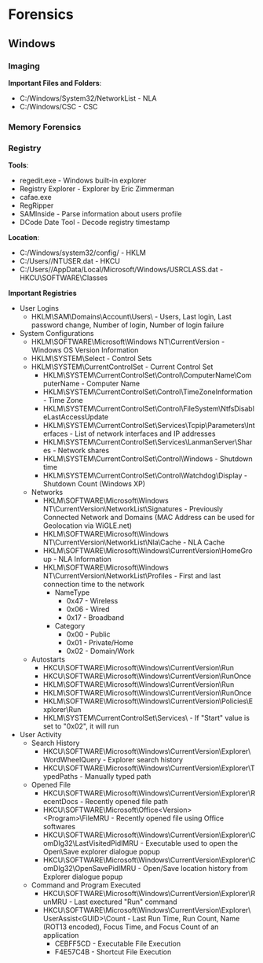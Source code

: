 # Forensics

## Windows

### Imaging

**Important Files and Folders**:
- C:/Windows/System32/NetworkList - NLA
- C:/Windows/CSC - CSC

### Memory Forensics

### Registry

**Tools**:
- regedit.exe - Windows built-in explorer
- Registry Explorer - Explorer by Eric Zimmerman
- cafae.exe
- RegRipper
- SAMInside - Parse information about users profile
- DCode Date Tool - Decode registry timestamp

**Location**:
- C:/Windows/system32/config/ - HKLM
- C:/Users/<Username>/NTUSER.dat - HKCU
- C:/Users/<Username>/AppData/Local/Microsoft/Windows/USRCLASS.dat - HKCU\SOFTWARE\Classes


**Important Registries**
- User Logins
  - HKLM\SAM\Domains\Account\Users\ - Users, Last login, Last password change, Number of login, Number of login failure
- System Configurations
  - HKLM\SOFTWARE\Microsoft\Windows NT\CurrentVersion - Windows OS Version Information
  - HKLM\SYSTEM\Select - Control Sets
  - HKLM\SYSTEM\CurrentControlSet - Current Control Set
    - HKLM\SYSTEM\CurrentControlSet\Control\ComputerName\ComputerName - Computer Name
    - HKLM\SYSTEM\CurrentControlSet\Control\TimeZoneInformation - Time Zone
    - HKLM\SYSTEM\CurrentControlSet\Control\FileSystem\NtfsDisableLastAccessUpdate
    - HKLM\SYSTEM\CurrentControlSet\Services\Tcpip\Parameters\Interfaces - List of network interfaces and IP addresses
    - HKLM\SYSTEM\CurrentControlSet\Services\LanmanServer\Shares - Network shares
    - HKLM\SYSTEM\CurrentControlSet\Control\Windows - Shutdown time
    - HKLM\SYSTEM\CurrentControlSet\Control\Watchdog\Display - Shutdown Count (Windows XP)
  - Networks
    - HKLM\SOFTWARE\Microsoft\Windows NT\CurrentVersion\NetworkList\Signatures - Previously Connected Network and Domains (MAC Address can be used for Geolocation via WiGLE.net)
    - HKLM\SOFTWARE\Microsoft\Windows NT\CurrentVersion\NetworkList\Nla\Cache - NLA Cache
    - HKLM\SOFTWARE\Microsoft\Windows\CurrentVersion\HomeGroup - NLA Information
    - HKLM\SOFTWARE\Microsoft\Windows NT\CurrentVersion\NetworkList\Profiles - First and last connection time to the network
      - NameType
        - 0x47 - Wireless
        - 0x06 - Wired
        - 0x17 - Broadband
      - Category
        - 0x00 - Public
        - 0x01 - Private/Home 
        - 0x02 - Domain/Work
  - Autostarts
    - HKCU\SOFTWARE\Microsoft\Windows\CurrentVersion\Run
    - HKCU\SOFTWARE\Microsoft\Windows\CurrentVersion\RunOnce
    - HKLM\SOFTWARE\Microsoft\Windows\CurrentVersion\Run
    - HKLM\SOFTWARE\Microsoft\Windows\CurrentVersion\RunOnce
    - HKLM\SOFTWARE\Microsoft\Windows\CurrentVersion\Policies\Explorer\Run
    - HKLM\SYSTEM\CurrentControlSet\Services\ - If "Start" value is set to "0x02", it will run
- User Activity
  - Search History
    - HKCU\SOFTWARE\Microsoft\Windows\CurrentVersion\Explorer\WordWheelQuery - Explorer search history
    - HKCU\SOFTWARE\Microsoft\Windows\CurrentVersion\Explorer\TypedPaths - Manually typed path
  - Opened File
    - HKCU\SOFTWARE\Microsoft\Windows\CurrentVersion\Explorer\RecentDocs - Recently opened file path
    - HKCU\SOFTWARE\Microsoft\Office\<Version>\<Program>\FileMRU - Recently opened file using Office softwares
    - HKCU\SOFTWARE\Microsoft\Windows\CurrentVersion\Explorer\ComDlg32\LastVisitedPidlMRU - Executable used to open the Open\Save explorer dialogue popup
    - HKCU\SOFTWARE\Microsoft\Windows\CurrentVersion\Explorer\ComDlg32\OpenSavePidlMRU - Open/Save location history from Explorer dialogue popup
  - Command and Program Executed
    - HKCU\SOFTWARE\Microsoft\Windows\CurrentVersion\Explorer\RunMRU - Last exectured "Run" command
    - HKCU\SOFTWARE\Microsoft\Windows\CurrentVersion\Explorer\UserAssist\<GUID>\Count - Last Run Time, Run Count, Name (ROT13 encoded), Focus Time, and Focus Count of an application
      - CEBFF5CD - Executable File Execution
      - F4E57C4B - Shortcut File Execution